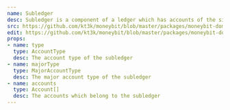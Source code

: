 ```yaml
---
name: Subledger
desc: Subledger is a component of a ledger which has accounts of the single account type
src: https://github.com/kt3k/moneybit/blob/master/packages/moneybit-domain/subledger.js
edit: https://github.com/kt3k/moneybit/blob/master/packages/moneybit-domain/subledger.md
props:
- name: type
  type: AccountType
  desc: The account type of the subledger
- name: majorType
  type: MajorAccountType
  desc: The major account type of the subledger
- name: accounts
  type: Account[]
  desc: The accounts which belong to the subledger
---
```

